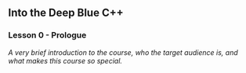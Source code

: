 ## Into the Deep Blue C++

### Lesson 0 - Prologue
<i>A very brief introduction to the course, who the target audience is, and what makes this course so special.</i>
